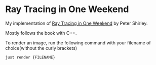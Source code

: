 # Ray Tracing in One Weekend

My implementation of [Ray Tracing in One Weekend](https://raytracing.github.io/books/RayTracingInOneWeekend.html) by Peter Shirley.

Mostly follows the book with C++.

To render an image, run the following command with your filename of choice(without the curly brackets)

```sh
just render {FILENAME}
```
